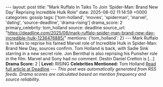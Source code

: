--- layout: post title: "Mark Ruffalo In Talks To Join ‘Spider-Man: Brand New Day’ Reprising Incredible Hulk Role" date: 2025-08-02 11:14:59 +0000 categories: gossip tags: ['tom-holland', 'movies', 'spiderman', 'marvel', 'dating', 'source-deadline', 'drama-rising'] drama_score: 2 primary_celebrity: tom_holland source: deadline source_url: "https://deadline.com/2025/08/mark-ruffalo-spider-man-brand-new-day-incredible-hulk-1236476885/" mentions: {'tom_holland': 2} --- Mark Ruffalo is in talks to reprise his famed Marvel role of Incredible Hulk in Spider-Man: Brand New Day, sources confirm. Tom Holland is back, with Sadie Sink starring in a new secret role. Jon Bernthal is also reprising his Punisher role in the film. Marvel and Sony had no comment. Destin Daniel Cretton is […] **Drama Score:** 2 | **Level:** RISING **Celebrities Mentioned:** Tom Holland [Read full article at Deadline](https://deadline.com/2025/08/mark-ruffalo-spider-man-brand-new-day-incredible-hulk-1236476885/) --- *This post was automatically generated from RSS feeds. Drama scores are calculated based on mention frequency and source reliability.*